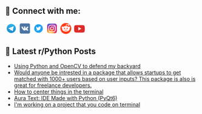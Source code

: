 ## 🔎 Connect with me:
[<img src="https://github.com/bullbesh/bullbesh/blob/main/images/Telegram.png" width="32" height="32" />](https://t.me/bullbesh)
[<img src="https://github.com/bullbesh/bullbesh/blob/main/images/VK.png" width="32" height="32" />](https://vk.com/bullbesh)
[<img src="https://github.com/bullbesh/bullbesh/blob/main/images/Twitter.png" width="32" height="32" />](https://twitter.com/bullbesh1)
[<img src="https://github.com/bullbesh/bullbesh/blob/main/images/Instagram.png" width="32" height="32" />](https://www.instagram.com/bullbesh)
[<img src="https://github.com/bullbesh/bullbesh/blob/main/images/Reddit.png" width="32" height="32" />](https://www.reddit.com/user/bullbesh)
[<img src="https://github.com/bullbesh/bullbesh/blob/main/images/YouTube.png" width="32" height="32" />](https://www.youtube.com/channel/UCtfjRs6uzgq5mfm8S06WTcg)

## 📕 Latest r/Python Posts
<!-- BLOG-POST-LIST:START -->
- [Using Python and OpenCV to defend my backyard](https://www.reddit.com/r/Python/comments/15drmgd/using_python_and_opencv_to_defend_my_backyard/)
- [Would anyone be intrested in a package that allows startups to get matched with 1000+ users based on user inputs? This package is also is great for freelance developers.](https://www.reddit.com/r/Python/comments/15dqs9z/would_anyone_be_intrested_in_a_package_that/)
- [How to center things in the terminal](https://www.reddit.com/r/Python/comments/15dokcs/how_to_center_things_in_the_terminal/)
- [Aura Text: IDE Made with Python &lpar;PyQt6&rpar;](https://www.reddit.com/r/Python/comments/15do7yz/aura_text_ide_made_with_python_pyqt6/)
- [I&#39;m working on a project that you code on terminal](https://www.reddit.com/r/Python/comments/15dnffy/im_working_on_a_project_that_you_code_on_terminal/)
<!-- BLOG-POST-LIST:END -->
